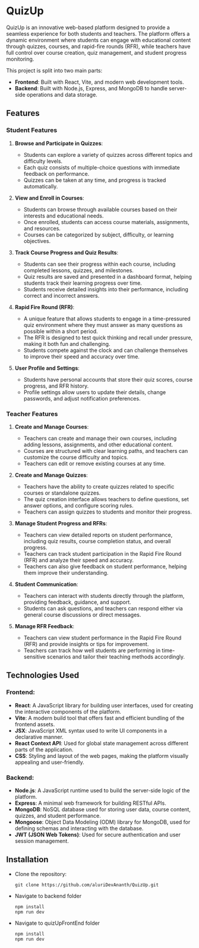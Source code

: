 #  QuizUp

QuizUp is an innovative web-based platform designed to provide a seamless experience for both students and teachers. The platform offers a dynamic environment where students can engage with educational content through quizzes, courses, and rapid-fire rounds (RFR), while teachers have full control over course creation, quiz management, and student progress monitoring.

This project is split into two main parts:

- **Frontend**: Built with React, Vite, and modern web development tools.
- **Backend**: Built with Node.js, Express, and MongoDB to handle server-side operations and data storage.

## Features

### Student Features

1. **Browse and Participate in Quizzes**:
   - Students can explore a variety of quizzes across different topics and difficulty levels.
   - Each quiz consists of multiple-choice questions with immediate feedback on performance.
   - Quizzes can be taken at any time, and progress is tracked automatically.

2. **View and Enroll in Courses**:
   - Students can browse through available courses based on their interests and educational needs.
   - Once enrolled, students can access course materials, assignments, and resources.
   - Courses can be categorized by subject, difficulty, or learning objectives.

3. **Track Course Progress and Quiz Results**:
   - Students can see their progress within each course, including completed lessons, quizzes, and milestones.
   - Quiz results are saved and presented in a dashboard format, helping students track their learning progress over time.
   - Students receive detailed insights into their performance, including correct and incorrect answers.

4. **Rapid Fire Round (RFR)**:
   - A unique feature that allows students to engage in a time-pressured quiz environment where they must answer as many questions as possible within a short period.
   - The RFR is designed to test quick thinking and recall under pressure, making it both fun and challenging.
   - Students compete against the clock and can challenge themselves to improve their speed and accuracy over time.

5. **User Profile and Settings**:
   - Students have personal accounts that store their quiz scores, course progress, and RFR history.
   - Profile settings allow users to update their details, change passwords, and adjust notification preferences.

### Teacher Features

1. **Create and Manage Courses**:
   - Teachers can create and manage their own courses, including adding lessons, assignments, and other educational content.
   - Courses are structured with clear learning paths, and teachers can customize the course difficulty and topics.
   - Teachers can edit or remove existing courses at any time.

2. **Create and Manage Quizzes**:
   - Teachers have the ability to create quizzes related to specific courses or standalone quizzes.
   - The quiz creation interface allows teachers to define questions, set answer options, and configure scoring rules.
   - Teachers can assign quizzes to students and monitor their progress.

3. **Manage Student Progress and RFRs**:
   - Teachers can view detailed reports on student performance, including quiz results, course completion status, and overall progress.
   - Teachers can track student participation in the Rapid Fire Round (RFR) and analyze their speed and accuracy.
   - Teachers can also give feedback on student performance, helping them improve their understanding.

4. **Student Communication**:
   - Teachers can interact with students directly through the platform, providing feedback, guidance, and support.
   - Students can ask questions, and teachers can respond either via general course discussions or direct messages.

5. **Manage RFR Feedback**:
   - Teachers can view student performance in the Rapid Fire Round (RFR) and provide insights or tips for improvement.
   - Teachers can track how well students are performing in time-sensitive scenarios and tailor their teaching methods accordingly.

## Technologies Used

### Frontend:
- **React**: A JavaScript library for building user interfaces, used for creating the interactive components of the platform.
- **Vite**: A modern build tool that offers fast and efficient bundling of the frontend assets.
- **JSX**: JavaScript XML syntax used to write UI components in a declarative manner.
- **React Context API**: Used for global state management across different parts of the application.
- **CSS**: Styling and layout of the web pages, making the platform visually appealing and user-friendly.

### Backend:
- **Node.js**: A JavaScript runtime used to build the server-side logic of the platform.
- **Express**: A minimal web framework for building RESTful APIs.
- **MongoDB**: NoSQL database used for storing user data, course content, quizzes, and student performance.
- **Mongoose**: Object Data Modeling (ODM) library for MongoDB, used for defining schemas and interacting with the database.
- **JWT (JSON Web Tokens)**: Used for secure authentication and user session management.

## Installation 

+ Clone the repository:
   ``` 
   git clone https://github.com/aluriDevAnanth/QuizUp.git 
   ```
+ Navigate to backend folder
  ```
  npm install
  npm run dev
  ```
+ Navigate to quizUpFrontEnd folder
  ```
  npm install
  npm run dev
  ``` 
